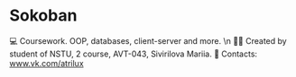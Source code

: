 # Sokoban
💻 Coursework. OOP, databases, client-server and more. \n
👩‍🎓 Created by student of NSTU, 2 course, AVT-043, Sivirilova Mariia.
📡 Contacts: www.vk.com/atrilux
